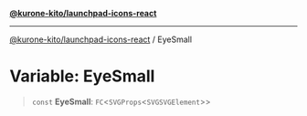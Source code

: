 [**@kurone-kito/launchpad-icons-react**](../README.md)

***

[@kurone-kito/launchpad-icons-react](../globals.md) / EyeSmall

# Variable: EyeSmall

> `const` **EyeSmall**: `FC`\<`SVGProps`\<`SVGSVGElement`\>\>
